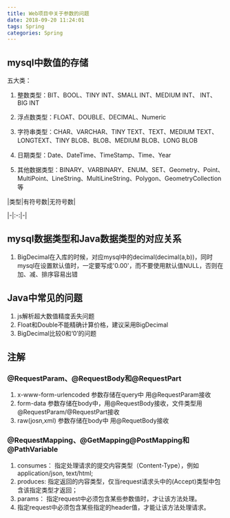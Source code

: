 ```yaml
---
title: Web项目中关于参数的问题
date: 2018-09-20 11:24:01
tags: Spring
categories: Spring
---
```


## mysql中数值的存储

五大类：

1. 整数类型：BIT、BOOL、TINY INT、SMALL INT、MEDIUM INT、 INT、 BIG INT

2. 浮点数类型：FLOAT、DOUBLE、DECIMAL、Numeric

3. 字符串类型：CHAR、VARCHAR、TINY TEXT、TEXT、MEDIUM TEXT、LONGTEXT、TINY BLOB、BLOB、MEDIUM BLOB、LONG BLOB

4. 日期类型：Date、DateTime、TimeStamp、Time、Year

5. 其他数据类型：BINARY、VARBINARY、ENUM、SET、Geometry、Point、MultiPoint、LineString、MultiLineString、Polygon、GeometryCollection等

|类型|有符号数|无符号数|

|-|:-:|-|


## mysql数据类型和Java数据类型的对应关系
1. BigDecimal在入库的时候，对应mysql中的decimal(decimal(a,b))，同时mysql在设置默认值时，一定要写成'0.00'，而不要使用默认值NULL，否则在加、减、排序容易出错

## Java中常见的问题

1. js解析超大数值精度丢失问题
2. Float和Double不能精确计算价格，建议采用BigDecimal
3. BigDecimal比较0和‘0’的问题

## 注解
### @RequestParam、@RequestBody和@RequestPart
1. x-www-form-urlencoded 参数存储在query中 用@RequestParam接收
2. form-data 参数存储在body中，用@RequestBody接收，文件类型用@RequestParam/@RequestPart接收
3. raw(josn,xml) 参数存储在body中 用@RequetBody接收

### @RequestMapping、@GetMapping@PostMapping和@PathVariable

1. consumes： 指定处理请求的提交内容类型（Content-Type），例如application/json, text/html; 
2. produces: 指定返回的内容类型，仅当request请求头中的(Accept)类型中包含该指定类型才返回；
3. params： 指定request中必须包含某些参数值时，才让该方法处理。 
4. 指定request中必须包含某些指定的header值，才能让该方法处理请求。







